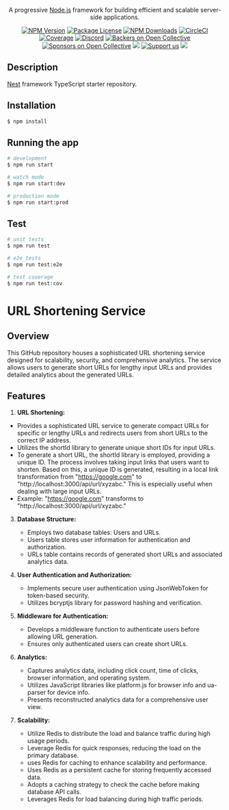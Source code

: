 
  <p align="center">A progressive <a href="http://nodejs.org" target="_blank">Node.js</a> framework for building efficient and scalable server-side applications.</p>
    <p align="center">
<a href="https://www.npmjs.com/~nestjscore" target="_blank"><img src="https://img.shields.io/npm/v/@nestjs/core.svg" alt="NPM Version" /></a>
<a href="https://www.npmjs.com/~nestjscore" target="_blank"><img src="https://img.shields.io/npm/l/@nestjs/core.svg" alt="Package License" /></a>
<a href="https://www.npmjs.com/~nestjscore" target="_blank"><img src="https://img.shields.io/npm/dm/@nestjs/common.svg" alt="NPM Downloads" /></a>
<a href="https://circleci.com/gh/nestjs/nest" target="_blank"><img src="https://img.shields.io/circleci/build/github/nestjs/nest/master" alt="CircleCI" /></a>
<a href="https://coveralls.io/github/nestjs/nest?branch=master" target="_blank"><img src="https://coveralls.io/repos/github/nestjs/nest/badge.svg?branch=master#9" alt="Coverage" /></a>
<a href="https://discord.gg/G7Qnnhy" target="_blank"><img src="https://img.shields.io/badge/discord-online-brightgreen.svg" alt="Discord"/></a>
<a href="https://opencollective.com/nest#backer" target="_blank"><img src="https://opencollective.com/nest/backers/badge.svg" alt="Backers on Open Collective" /></a>
<a href="https://opencollective.com/nest#sponsor" target="_blank"><img src="https://opencollective.com/nest/sponsors/badge.svg" alt="Sponsors on Open Collective" /></a>
  <a href="https://paypal.me/kamilmysliwiec" target="_blank"><img src="https://img.shields.io/badge/Donate-PayPal-ff3f59.svg"/></a>
    <a href="https://opencollective.com/nest#sponsor"  target="_blank"><img src="https://img.shields.io/badge/Support%20us-Open%20Collective-41B883.svg" alt="Support us"></a>
  <a href="https://twitter.com/nestframework" target="_blank"><img src="https://img.shields.io/twitter/follow/nestframework.svg?style=social&label=Follow"></a>
</p>
  <!--[![Backers on Open Collective](https://opencollective.com/nest/backers/badge.svg)](https://opencollective.com/nest#backer)
  [![Sponsors on Open Collective](https://opencollective.com/nest/sponsors/badge.svg)](https://opencollective.com/nest#sponsor)-->

## Description

[Nest](https://github.com/nestjs/nest) framework TypeScript starter repository.

## Installation

```bash
$ npm install
```

## Running the app

```bash
# development
$ npm run start

# watch mode
$ npm run start:dev

# production mode
$ npm run start:prod
```

## Test

```bash
# unit tests
$ npm run test

# e2e tests
$ npm run test:e2e

# test coverage
$ npm run test:cov
```

# URL Shortening Service

## Overview

This GitHub repository houses a sophisticated URL shortening service designed for scalability, security, and comprehensive analytics. The service allows users to generate short URLs for lengthy input URLs and provides detailed analytics about the generated URLs.

## Features

1. **URL Shortening:**
  - Provides a sophisticated URL service to generate compact URLs for specific or lengthy URLs and redirects users from short URLs to the correct IP address.
  - Utilizes the shortId library to generate unique short IDs for input URLs.
  - To generate a short URL, the shortId library is employed, providing a unique ID. The process involves taking input links that users want to shorten. Based on this, a 
      unique ID is generated, resulting in a local link transformation from "https://google.com" to "http://localhost:3000/api/url/xyzabc." This is especially useful when 
      dealing with large input URLs.
   - Example: "https://google.com" transforms to "http://localhost:3000/api/url/xyzabc."

3. **Database Structure:**
   - Employs two database tables: Users and URLs.
   - Users table stores user information for authentication and authorization.
   - URLs table contains records of generated short URLs and associated analytics data.

4. **User Authentication and Authorization:**
   - Implements secure user authentication using JsonWebToken for token-based security.
   - Utilizes bcryptjs library for password hashing and verification.

5. **Middleware for Authentication:**
   - Develops a middleware function to authenticate users before allowing URL generation.
   - Ensures only authenticated users can create short URLs.

6. **Analytics:**
   - Captures analytics data, including click count, time of clicks, browser information, and operating system.
   - Utilizes JavaScript libraries like platform.js for browser info and ua-parser for device info.
   - Presents reconstructed analytics data for a comprehensive user view.

7. **Scalability:**
   - Utilize Redis to distribute the load and balance traffic during high usage periods.
   - Leverage Redis for quick responses, reducing the load on the primary database.
   - uses Redis for caching to enhance scalability and performance.
   - Uses Redis as a persistent cache for storing frequently accessed data.
   - Adopts a caching strategy to check the cache before making database API calls.
   - Leverages Redis for load balancing during high traffic periods.
